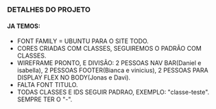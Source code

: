 ### DETALHES DO PROJETO

#### JA TEMOS:

 - FONT FAMILY = UBUNTU PARA O SITE TODO.
 - CORES CRIADAS COM CLASSES, SEGUIREMOS O PADRÃO COM CLASSES.
 - WIREFRAME PRONTO,  E DIVISÃO: 2 PESSOAS NAV BAR(Daniel e isabella), 2 PESSOAS FOOTER(Bianca e vinicius), 2 PESSOAS PARA DISPLAY FLEX NO BODY(Jonas e Davi).
 - FALTA FONT TITULO. 
 - TODAS CLASSES E IDS SEGUIR PADRAO, EXEMPLO: "classe-teste". SEMPRE TER O "-".
